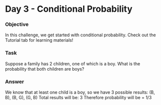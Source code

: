 # Day 3 - Conditional Probability

### Objective 

In this challenge, we get started with conditional probability. Check out the Tutorial tab for learning materials!

### Task 

Suppose a family has 2 children, one of which is a boy. What is the probability that both children are boys?

### Answer

We know that at least one child is a boy, so we have 3 possible results:
(B, B), (B, G), (G, B)
Total results will be: 3
Therefore probability will be = 1/3